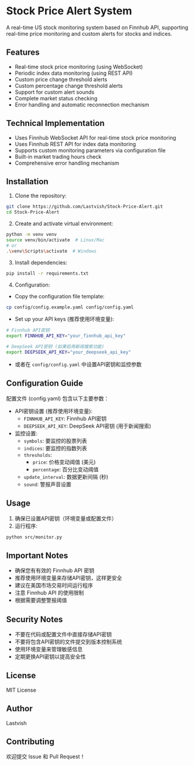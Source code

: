 # Stock Price Alert System

A real-time US stock monitoring system based on Finnhub API, supporting real-time price monitoring and custom alerts for stocks and indices.

## Features

- Real-time stock price monitoring (using WebSocket)
- Periodic index data monitoring (using REST API)
- Custom price change threshold alerts
- Custom percentage change threshold alerts
- Support for custom alert sounds
- Complete market status checking
- Error handling and automatic reconnection mechanism

## Technical Implementation

- Uses Finnhub WebSocket API for real-time stock price monitoring
- Uses Finnhub REST API for index data monitoring
- Supports custom monitoring parameters via configuration file
- Built-in market trading hours check
- Comprehensive error handling mechanism

## Installation

1. Clone the repository:
```bash
git clone https://github.com/Lastvish/Stock-Price-Alert.git
cd Stock-Price-Alert
```

2. Create and activate virtual environment:
```bash
python -m venv venv
source venv/bin/activate  # Linux/Mac
# or
.\venv\Scripts\activate  # Windows
```

3. Install dependencies:
```bash
pip install -r requirements.txt
```

4. Configuration:
- Copy the configuration file template:
```bash
cp config/config.example.yaml config/config.yaml
```
- Set up your API keys (推荐使用环境变量):
```bash
# Finnhub API密钥
export FINNHUB_API_KEY="your_finnhub_api_key"

# DeepSeek API密钥 (如果启用新闻搜索功能)
export DEEPSEEK_API_KEY="your_deepseek_api_key"
```
- 或者在 `config/config.yaml` 中设置API密钥和监控参数

## Configuration Guide

配置文件 (config.yaml) 包含以下主要参数：

- API密钥设置 (推荐使用环境变量):
  - `FINNHUB_API_KEY`: Finnhub API密钥
  - `DEEPSEEK_API_KEY`: DeepSeek API密钥 (用于新闻搜索)
- 监控设置:
  - `symbols`: 要监控的股票列表
  - `indices`: 要监控的指数列表
  - `thresholds`:
    - `price`: 价格变动阈值 (美元)
    - `percentage`: 百分比变动阈值
  - `update_interval`: 数据更新间隔 (秒)
  - `sound`: 警报声音设置

## Usage

1. 确保已设置API密钥（环境变量或配置文件）
2. 运行程序:
```bash
python src/monitor.py
```

## Important Notes

- 确保您有有效的 Finnhub API 密钥
- 推荐使用环境变量来存储API密钥，这样更安全
- 建议在美国市场交易时间运行程序
- 注意 Finnhub API 的使用限制
- 根据需要调整警报阈值

## Security Notes

- 不要在代码或配置文件中直接存储API密钥
- 不要将包含API密钥的文件提交到版本控制系统
- 使用环境变量来管理敏感信息
- 定期更换API密钥以提高安全性

## License

MIT License

## Author

Lastvish

## Contributing

欢迎提交 Issue 和 Pull Request！
